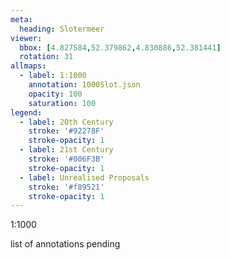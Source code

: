 ```yaml
---
meta:
  heading: Slotermeer
viewer:
  bbox: [4.827584,52.379862,4.830886,52.381441]
  rotation: 31
allmaps:
  - label: 1:1000
    annotation: 1000Slot.json
    opacity: 100
    saturation: 100
legend:
  - label: 20th Century
    stroke: '#92278F'
    stroke-opacity: 1
  - label: 21st Century
    stroke: '#006F3B'
    stroke-opacity: 1
  - label: Unrealised Proposals
    stroke: '#f89521'
    stroke-opacity: 1
---
```

1:1000

list of annotations pending